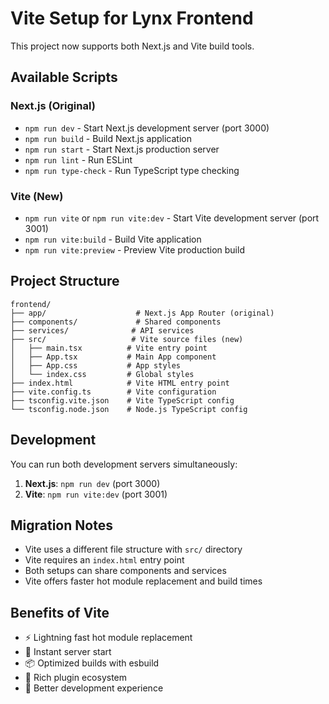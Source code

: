 # Vite Setup for Lynx Frontend

This project now supports both Next.js and Vite build tools.

## Available Scripts

### Next.js (Original)
- `npm run dev` - Start Next.js development server (port 3000)
- `npm run build` - Build Next.js application
- `npm run start` - Start Next.js production server
- `npm run lint` - Run ESLint
- `npm run type-check` - Run TypeScript type checking

### Vite (New)
- `npm run vite` or `npm run vite:dev` - Start Vite development server (port 3001)
- `npm run vite:build` - Build Vite application
- `npm run vite:preview` - Preview Vite production build

## Project Structure

```
frontend/
├── app/                    # Next.js App Router (original)
├── components/             # Shared components
├── services/              # API services
├── src/                   # Vite source files (new)
│   ├── main.tsx          # Vite entry point
│   ├── App.tsx           # Main App component
│   ├── App.css           # App styles
│   └── index.css         # Global styles
├── index.html            # Vite HTML entry point
├── vite.config.ts        # Vite configuration
├── tsconfig.vite.json    # Vite TypeScript config
└── tsconfig.node.json    # Node.js TypeScript config
```

## Development

You can run both development servers simultaneously:

1. **Next.js**: `npm run dev` (port 3000)
2. **Vite**: `npm run vite:dev` (port 3001)

## Migration Notes

- Vite uses a different file structure with `src/` directory
- Vite requires an `index.html` entry point
- Both setups can share components and services
- Vite offers faster hot module replacement and build times

## Benefits of Vite

- ⚡ Lightning fast hot module replacement
- 🚀 Instant server start
- 📦 Optimized builds with esbuild
- 🔧 Rich plugin ecosystem
- 🎯 Better development experience
